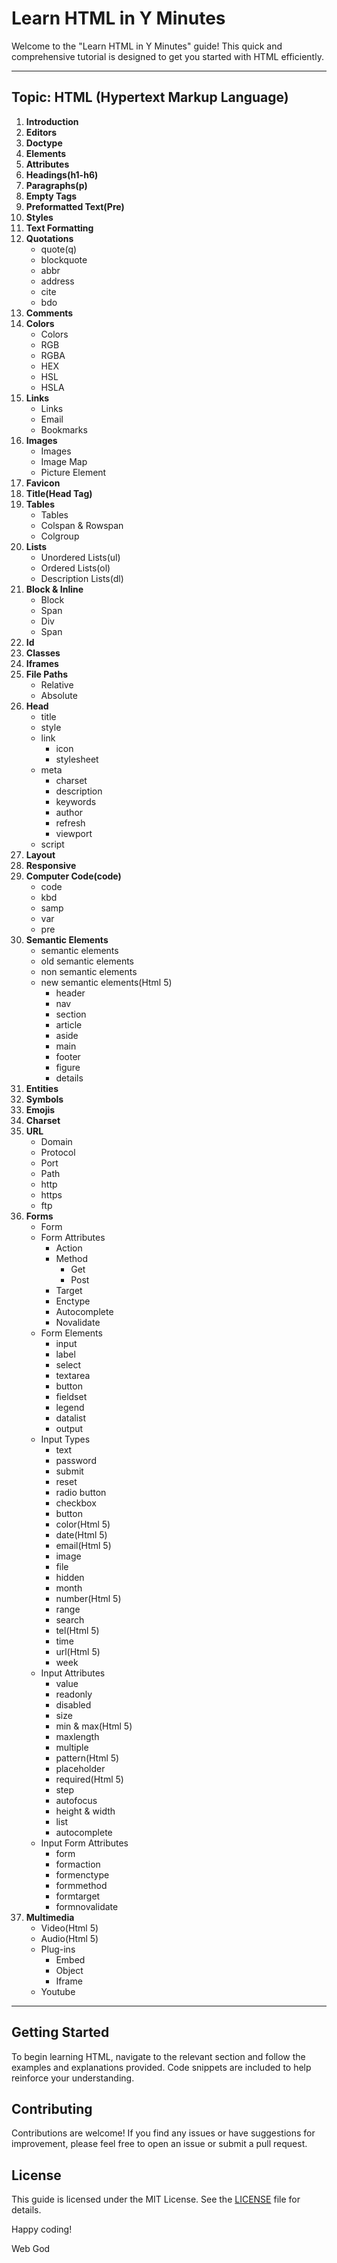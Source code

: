 # Learn HTML in Y Minutes

Welcome to the "Learn HTML in Y Minutes" guide! This quick and comprehensive tutorial is designed to get you started with HTML efficiently.

---
## Topic: HTML (Hypertext Markup Language)

1. **Introduction**
2. **Editors**
3. **Doctype**
4. **Elements**
5. **Attributes**
6. **Headings(h1-h6)**
7. **Paragraphs(p)**
8. **Empty Tags**
9. **Preformatted Text(Pre)** 
10. **Styles**
11. **Text Formatting**
12. **Quotations**
      - quote(q)
      - blockquote
      - abbr
      - address
      - cite
      - bdo
13. **Comments**
14. **Colors**
      - Colors
      - RGB
      - RGBA
      - HEX
      - HSL
      - HSLA
15. **Links**
      - Links
      - Email
      - Bookmarks
16. **Images**
      - Images
      - Image Map
      - Picture Element
17. **Favicon**
18. **Title(Head Tag)**
19. **Tables** 
      - Tables
      - Colspan & Rowspan
      - Colgroup
20. **Lists**
      - Unordered Lists(ul)
      - Ordered Lists(ol)
      - Description Lists(dl)
21. **Block & Inline**
      - Block
      - Span
      - Div
      - Span
22. **Id**
23. **Classes**
24. **Iframes**
25. **File Paths**
      - Relative
      - Absolute
26. **Head**
      - title
      - style
      - link
        - icon
        - stylesheet
      - meta
        - charset
        - description
        - keywords
        - author
        - refresh
        - viewport
      - script
27. **Layout**
28. **Responsive**
29. **Computer Code(code)**
      - code
      - kbd
      - samp
      - var
      - pre
30. **Semantic Elements**
      - semantic elements
      - old semantic elements
      - non semantic elements
      - new semantic elements(Html 5)
        - header
        - nav
        - section
        - article
        - aside
        - main
        - footer
        - figure
        - details
31. **Entities**
32. **Symbols**
33. **Emojis**
34. **Charset**
35. **URL**
      - Domain
      - Protocol
      - Port
      - Path
      - http
      - https
      - ftp
36. **Forms**
      - Form
      - Form Attributes
        - Action
        - Method
          - Get
          - Post
        - Target
        - Enctype
        - Autocomplete
        - Novalidate
      - Form Elements
        - input
        - label
        - select
        - textarea
        - button
        - fieldset
        - legend
        - datalist
        - output
      - Input Types
        - text
        - password
        - submit
        - reset
        - radio button
        - checkbox
        - button
        - color(Html 5)
        - date(Html 5)
        - email(Html 5)
        - image
        - file
        - hidden
        - month
        - number(Html 5)
        - range
        - search
        - tel(Html 5)
        - time
        - url(Html 5)
        - week
      - Input Attributes
        - value
        - readonly
        - disabled
        - size
        - min & max(Html 5)
        - maxlength
        - multiple
        - pattern(Html 5)
        - placeholder
        - required(Html 5)
        - step
        - autofocus
        - height & width
        - list
        - autocomplete
      - Input Form Attributes 
        - form
        - formaction
        - formenctype
        - formmethod 
        - formtarget
        - formnovalidate 
37. **Multimedia**
    - Video(Html 5)
    - Audio(Html 5)
    - Plug-ins
      - Embed
      - Object
      - Iframe
    - Youtube

---
## Getting Started

To begin learning HTML, navigate to the relevant section and follow the examples and explanations provided. Code snippets are included to help reinforce your understanding.

## Contributing

Contributions are welcome! If you find any issues or have suggestions for improvement, please feel free to open an issue or submit a pull request.

## License

This guide is licensed under the MIT License. See the [LICENSE](LICENSE) file for details.

Happy coding!

Web God 